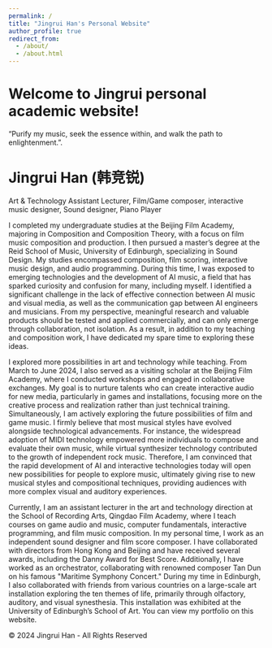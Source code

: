 ```yaml
---
permalink: /
title: "Jingrui Han's Personal Website"
author_profile: true
redirect_from: 
  - /about/
  - /about.html
---
```


#  **Welcome to Jingrui personal academic website!** 
“Purify my music, seek the essence within, and walk the path to enlightenment.”.
#  **Jingrui Han (韩竞锐)**

Art & Technology Assistant Lecturer, Film/Game composer, interactive music designer, Sound designer, Piano Player 

I completed my undergraduate studies at the Beijing Film Academy, majoring in Composition and Composition Theory, with a focus on film music composition and production. I then pursued a master’s degree at the Reid School of Music, University of Edinburgh, specializing in Sound Design. My studies encompassed composition, film scoring, interactive music design, and audio programming. During this time, I was exposed to emerging technologies and the development of AI music, a field that has sparked curiosity and confusion for many, including myself. I identified a significant challenge in the lack of effective connection between AI music and visual media, as well as the communication gap between AI engineers and musicians. From my perspective, meaningful research and valuable products should be tested and applied commercially, and can only emerge through collaboration, not isolation. As a result, in addition to my teaching and composition work, I have dedicated my spare time to exploring these ideas.

I explored more possibilities in art and technology while teaching. From March to June 2024, I also served as a visiting scholar at the Beijing Film Academy, where I conducted workshops and engaged in collaborative exchanges. My goal is to nurture talents who can create interactive audio for new media, particularly in games and installations, focusing more on the creative process and realization rather than just technical training. Simultaneously, I am actively exploring the future possibilities of film and game music. I firmly believe that most musical styles have evolved alongside technological advancements. For instance, the widespread adoption of MIDI technology empowered more individuals to compose and evaluate their own music, while virtual synthesizer technology contributed to the growth of independent rock music. Therefore, I am convinced that the rapid development of AI and interactive technologies today will open new possibilities for people to explore music, ultimately giving rise to new musical styles and compositional techniques, providing audiences with more complex visual and auditory experiences.

Currently, I am an assistant lecturer in the art and technology direction at the School of Recording Arts, Qingdao Film Academy, where I teach courses on game audio and music, computer fundamentals, interactive programming, and film music composition. In my personal time, I work as an independent sound designer and film score composer. I have collaborated with directors from Hong Kong and Beijing and have received several awards, including the Danny Award for Best Score. Additionally, I have worked as an orchestrator, collaborating with renowned composer Tan Dun on his famous "Maritime Symphony Concert." During my time in Edinburgh, I also collaborated with friends from various countries on a large-scale art installation exploring the ten themes of life, primarily through olfactory, auditory, and visual synesthesia. This installation was exhibited at the University of Edinburgh’s School of Art. You can view my portfolio on this website.



&copy; 2024 Jingrui Han - All Rights Reserved





